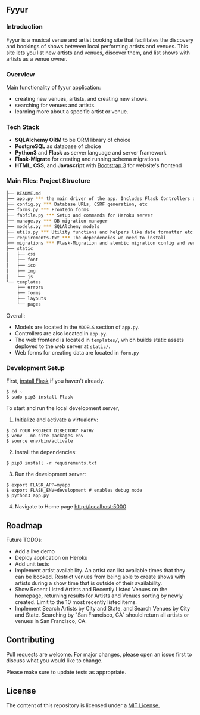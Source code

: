 Fyyur
-----

### Introduction

Fyyur is a musical venue and artist booking site that facilitates the discovery and bookings of shows between local performing artists and venues. This site lets you list new artists and venues, discover them, and list shows with artists as a venue owner.

### Overview

Main functionality of fyyur application:

* creating new venues, artists, and creating new shows.
* searching for venues and artists.
* learning more about a specific artist or venue.

### Tech Stack

* **SQLAlchemy ORM** to be ORM library of choice
* **PostgreSQL** as database of choice
* **Python3** and **Flask** as server language and server framework
* **Flask-Migrate** for creating and running schema migrations
* **HTML**, **CSS**, and **Javascript** with [Bootstrap 3](https://getbootstrap.com/docs/3.4/customize/) for website's frontend

### Main Files: Project Structure

  ```sh
  ├── README.md
  ├── app.py *** the main driver of the app. Includes Flask Controllers and Endpoints
  ├── config.py *** Database URLs, CSRF generation, etc
  ├── forms.py *** Frontedn forms
  ├── fabfile.py *** Setup and commands for Heroku server
  ├── manage.py *** DB migration manager
  ├── models.py *** SQLAlchemy models
  ├── utils.py *** Utility functions and helpers like date formatter etc.
  ├── requirements.txt *** The dependencies we need to install
  ├── migrations *** Flask-Migration and alembic migration config and versions
  ├── static
  │   ├── css 
  │   ├── font
  │   ├── ico
  │   ├── img
  │   └── js
  └── templates
      ├── errors
      ├── forms
      ├── layouts
      └── pages
  ```

Overall:
* Models are located in the `MODELS` section of `app.py`.
* Controllers are also located in `app.py`.
* The web frontend is located in `templates/`, which builds static assets deployed to the web server at `static/`.
* Web forms for creating data are located in `form.py`

### Development Setup

First, [install Flask](http://flask.pocoo.org/docs/1.0/installation/#install-flask) if you haven't already.

  ```
  $ cd ~
  $ sudo pip3 install Flask
  ```

To start and run the local development server,

1. Initialize and activate a virtualenv:
  ```
  $ cd YOUR_PROJECT_DIRECTORY_PATH/
  $ venv --no-site-packages env
  $ source env/bin/activate
  ```

2. Install the dependencies:
  ```
  $ pip3 install -r requirements.txt
  ```

3. Run the development server:
  ```
  $ export FLASK_APP=myapp
  $ export FLASK_ENV=development # enables debug mode
  $ python3 app.py
  ```

4. Navigate to Home page [http://localhost:5000](http://localhost:5000)

## Roadmap

Future TODOs:
* Add a live demo
* Deploy application on Heroku
* Add unit tests
* Implement artist availability. An artist can list available times that they can be booked. Restrict venues from being able to create shows with artists during a show time that is outside of their availability.
* Show Recent Listed Artists and Recently Listed Venues on the homepage, returning results for Artists and Venues sorting by newly created. Limit to the 10 most recently listed items.
* Implement Search Artists by City and State, and Search Venues by City and State. Searching by "San Francisco, CA" should return all artists or venues in San Francisco, CA.

## Contributing
Pull requests are welcome. For major changes, please open an issue first to discuss what you would like to change.

Please make sure to update tests as appropriate.

## License

The content of this repository is licensed under a [MIT License.](https://github.com/jurayev/fyyur/blob/master/LICENSE.md)
